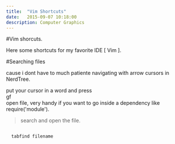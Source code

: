 ```yaml
---
title:  "Vim Shortcuts"
date:   2015-09-07 10:18:00
description: Computer Graphics
---
```


#Vim shorcuts.

Here some shortcuts for my favorite IDE [ Vim ].

#Searching files 

cause i dont have to much patiente navigating with arrow cursors in NerdTree.


put your cursor in a word and press <br>gf</br> open file, very handy if you want to go inside a dependency like require('module').  


>search and open the file. 

<pre>
<code class="javascript">
  tabfind filename
</code>
</pre>



